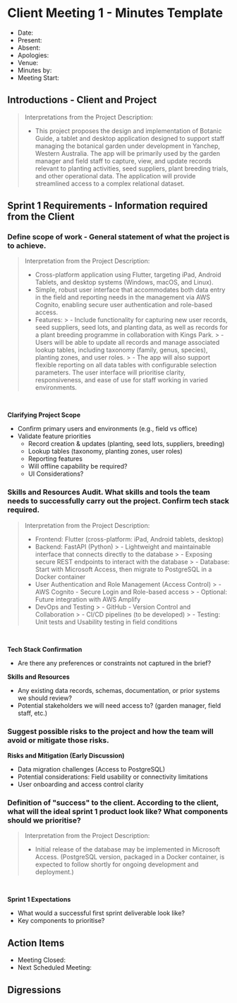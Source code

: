 # Client Meeting 1 - Minutes Template

- Date: 
- Present:
- Absent:
- Apologies:
- Venue:
- Minutes by:
- Meeting Start:

## Introductions - Client and Project
> Interpretations from the Project Description:
> - This project proposes the design and implementation of Botanic Guide, a tablet and desktop application designed to support staff managing the botanical garden under development in Yanchep, Western Australia. The app will be primarily used by the garden manager and field staff to capture, view, and update records relevant to planting activities, seed suppliers, plant breeding trials, and other operational data. The application will provide streamlined access to a complex relational dataset.

## Sprint 1 Requirements - Information required from the Client
### Define scope of work - General statement of what the project is to achieve.
> Interpretation from the Project Description:
> - Cross-platform application using Flutter, targeting iPad, Android Tablets, and desktop systems (Windows, macOS, and Linux).
> - Simple, robust user interface that accommodates both data entry in the field and reporting needs in the management via AWS Cognito, enabling secure user authentication and role-based access.
> - Features: 
    > - Include functionality for capturing new user records, seed suppliers, seed lots, and planting data, as well as records for a plant breeding programme in collaboration with Kings Park. 
    > - Users will be able to update all records and manage associated lookup tables, including taxonomy (family, genus, species), planting zones, and user roles. 
    > - The app will also support flexible reporting on all data tables with configurable selection parameters. The user interface will prioritise clarity, responsiveness, and ease of use for staff working in varied environments. 

<br> 

**Clarifying Project Scope**
- Confirm primary users and environments (e.g., field vs office)
- Validate feature priorities
    - Record creation & updates (planting, seed lots, suppliers, breeding)
    - Lookup tables (taxonomy, planting zones, user roles)
    - Reporting features
    - Will offline capability be required?
    - UI Considerations?

### Skills and Resources Audit. What skills and tools the team needs to successfully carry out the project. Confirm tech stack required.
> Interpretation from the Project Description:
> - Frontend: Flutter (cross-platform: iPad, Android tablets, desktop)
> - Backend: FastAPI (Python)
    > - Lightweight and maintainable interface that connects directly to the database
    > - Exposing secure REST endpoints to interact with the database
    > - Database: Start with Microsoft Access, then migrate to PostgreSQL in a Docker container
> - User Authentication and Role Management (Access Control)
    > - AWS Cognito - Secure Login and Role-based access
    > - Optional: Future integration with AWS Amplify
> - DevOps and Testing
    > - GitHub - Version Control and Collaboration
    > - CI/CD pipelines (to be developed)
    > - Testing: Unit tests and Usability testing in field conditions

<br> 

**Tech Stack Confirmation**
- Are there any preferences or constraints not captured in the brief?

**Skills and Resources**
- Any existing data records, schemas, documentation, or prior systems we should review?
- Potential stakeholders we will need access to? (garden manager, field staff, etc.)

### Suggest possible risks to the project and how the team will avoid or mitigate those risks.
**Risks and Mitigation (Early Discussion)**
- Data migration challenges (Access to PostgreSQL)
- Potential considerations: Field usability or connectivity limitations 
- User onboarding and access control clarity

### Definition of "success" to the client. According to the client, what will the ideal sprint 1 product look like? What components should we prioritise?
> Interpretation from the Project Description:
> - Initial release of the database may be implemented in Microsoft Access. (PostgreSQL version, packaged in a Docker container, is expected to follow shortly for ongoing development and deployment.)

<br> 

**Sprint 1 Expectations**
- What would a successful first sprint deliverable look like?
- Key components to prioritise?

## Action Items

- Meeting Closed:
- Next Scheduled Meeting:

## Digressions
